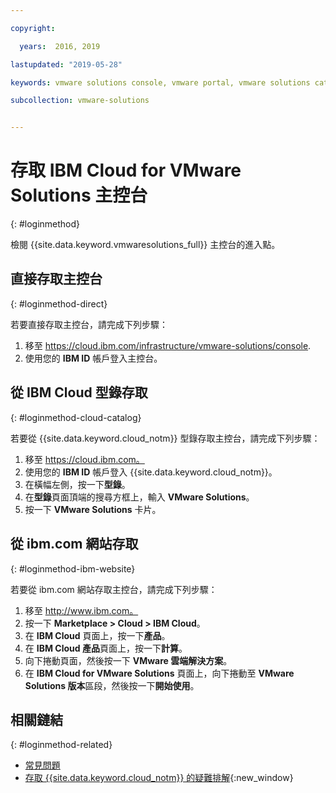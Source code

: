 ```yaml
---

copyright:

  years:  2016, 2019

lastupdated: "2019-05-28"

keywords: vmware solutions console, vmware portal, vmware solutions catalog

subcollection: vmware-solutions


---
```


# 存取 IBM Cloud for VMware Solutions 主控台
{: #loginmethod}

檢閱 {{site.data.keyword.vmwaresolutions_full}} 主控台的進入點。

## 直接存取主控台
{: #loginmethod-direct}

若要直接存取主控台，請完成下列步驟：
1. 移至
   https://cloud.ibm.com/infrastructure/vmware-solutions/console.
2. 使用您的 **IBM ID** 帳戶登入主控台。

## 從 IBM Cloud 型錄存取
{: #loginmethod-cloud-catalog}

若要從 {{site.data.keyword.cloud_notm}} 型錄存取主控台，請完成下列步驟：
1. 移至 https://cloud.ibm.com。
2. 使用您的 **IBM ID** 帳戶登入 {{site.data.keyword.cloud_notm}}。
3. 在橫幅左側，按一下**型錄**。
4. 在**型錄**頁面頂端的搜尋方框上，輸入 **VMware Solutions**。
5. 按一下 **VMware Solutions** 卡片。

## 從 ibm.com 網站存取
{: #loginmethod-ibm-website}

若要從 ibm.com 網站存取主控台，請完成下列步驟：
1. 移至 http://www.ibm.com。
2. 按一下 **Marketplace > Cloud > IBM Cloud**。
2. 在 **IBM Cloud** 頁面上，按一下**產品**。
3. 在 **IBM Cloud 產品**頁面上，按一下**計算**。
4. 向下捲動頁面，然後按一下 **VMware 雲端解決方案**。
5. 在 **IBM Cloud for VMware Solutions** 頁面上，向下捲動至 **VMware Solutions 版本**區段，然後按一下**開始使用**。

## 相關鏈結
{: #loginmethod-related}

* [常見問題](/docs/services/vmwaresolutions/vmonic?topic=vmware-solutions-faq)
* [存取 {{site.data.keyword.cloud_notm}} 的疑難排解](/docs/account?topic=account-accessing){:new_window}
